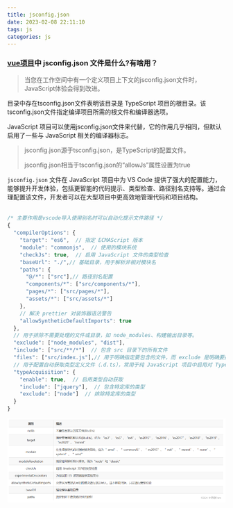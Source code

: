 ```yaml
---
title: jsconfig.json
date: 2023-02-08 22:11:10
tags: js
categories: js
---
```


### [vue项目](https://so.csdn.net/so/search?q=vue项目&spm=1001.2101.3001.7020)中 jsconfig.json 文件是什么?有啥用？

> 当您在工作空间中有一个定义项目上下文的jsconfig.json文件时，JavaScript体验会得到改进。

目录中存在tsconfig.json文件表明该目录是 TypeScript 项目的根目录。该tsconfig.json文件指定编译项目所需的根文件和编译器选项。

JavaScript 项目可以使用jsconfig.json文件来代替，它的作用几乎相同，但默认启用了一些与 JavaScript 相关的编译器标志。

> jsconfig.json源于tsconfig.json，是TypeScript的配置文件。
>
>  jsconfig.json相当于tsconfig.json的“allowJs”属性设置为true

<!--more-->

`jsconfig.json` 文件在 JavaScript 项目中为 VS Code 提供了强大的配置能力，能够提升开发体验，包括更智能的代码提示、类型检查、路径别名支持等。通过合理配置该文件，开发者可以在大型项目中更高效地管理代码和项目结构。

```js

/* 主要作用是vscode导入使用别名时可以自动化提示文件路径 */
{
  "compilerOptions": {
    "target": "es6",  // 指定 ECMAScript 版本
    "module": "commonjs",  // 使用的模块系统
    "checkJs": true,  // 启用 JavaScript 文件的类型检查
    "baseUrl": "./",// 基础目录，用于解析非相对模块名
    "paths": {
      "@/*": ["src"],// 路径别名配置
      "components/*": ["src/components/*"],
      "pages/*": ["src/pages/*"],
      "assets/*": ["src/assets/*"]
    },
    // 解决 prettier 对装饰器语法警告
    "allowSyntheticDefaultImports": true
  },
  // 用于排除不需要处理的文件或目录，如 node_modules、构建输出目录等。
  "exclude": ["node_modules", "dist"],
  "include": ["src/**/*"]  // 包含 src 目录下的所有文件  
  "files": ["src/index.js"],// 用于明确指定要包含的文件，而 exclude 是明确要排除的
  // 用于配置自动获取类型定义文件（.d.ts），常用于纯 JavaScript 项目中启用对 TypeScript 的类型支持
  "typeAcquisition": {
    "enable": true,  // 启用类型自动获取
    "include": ["jquery"],  // 包含特定库的类型
    "exclude": ["node"]  // 排除特定库的类型
  }
}
```

![image-20230208222816154](https://raw.githubusercontent.com/wyf195075595/images/main/blog/image-20230208222816154.png)